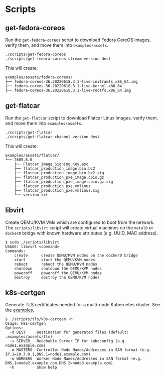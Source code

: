 # Scripts

## get-fedora-coreos

Run the `get-fedora-coreos` script to download Fedora CoreOS images, verify them, and move them into `examples/assets`.

```
./scripts/get-fedora-coreos
./scripts/get-fedora-coreos stream version dest
```

This will create:

```
examples/assets/fedora-coreos/
├── fedora-coreos-36.20220618.3.1-live-initramfs.x86_64.img
├── fedora-coreos-36.20220618.3.1-live-kernel-x86_64
├── fedora-coreos-36.20220618.3.1-live-rootfs.x86_64.img
```

## get-flatcar

Run the `get-flatcar` script to download Flatcar Linux images, verify them, and move them into `examples/assets`.

```
./scripts/get-flatcar
./scripts/get-flatcar channel version dest
```

This will create:

```
examples/assets/flatcar/
└── 2605.6.0
    ├── Flatcar_Image_Signing_Key.asc
    ├── flatcar_production_image.bin.bz2
    ├── flatcar_production_image.bin.bz2.sig
    ├── flatcar_production_pxe_image.cpio.gz
    ├── flatcar_production_pxe_image.cpio.gz.sig
    ├── flatcar_production_pxe.vmlinuz
    ├── flatcar_production_pxe.vmlinuz.sig
    └── version.txt
```

## libvirt

Create QEMU/KVM VMs which are configured to boot from the network. The `scripts/libvirt` script will create virtual machines on the `metal0` or `docker0` bridge with known hardware attributes (e.g. UUID, MAC address).

    $ sudo ./scripts/libvirt
    USAGE: libvirt <command>
    Commands:
        create      create QEMU/KVM nodes on the docker0 bridge
        start       start the QEMU/KVM nodes
        reboot      reboot the QEMU/KVM nodes
        shutdown    shutdown the QEMU/KVM nodes
        poweroff    poweroff the QEMU/KVM nodes
        destroy     destroy the QEMU/KVM nodes

## k8s-certgen

Generate TLS certificates needed for a multi-node Kubernetes cluster. See the [examples](../examples/README.md#assets).

    $ ./scripts/tls/k8s-certgen -h
    Usage: k8s-certgen
    Options:
      -d DEST     Destination for generated files (default: .examples/assets/tls)
      -s SERVER   Reachable Server IP for kubeconfig (e.g. node1.example.com)
      -m MASTERS  Controller Node Names/Addresses in SAN format (e.g. IP.1=10.3.0.1,DNS.1=node1.example.com)
      -w WORKERS  Worker Node Names/Addresses in SAN format (e.g. DNS.1=node2.example.com,DNS.2=node3.example.com)
      -h          Show help

